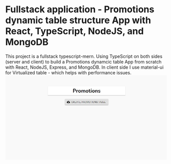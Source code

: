 # Fullstack application -  Promotions dynamic table structure App with React, TypeScript, NodeJS, and MongoDB
This project is a fullstack typescript-mern. Using TypeScript on both sides (server and client) to build a Promotions dynamcic table App from scratch with React, NodeJS, Express, and MongoDB. 
In client side I use material-ui for Virtualized table - which helps with performance issues. 
![alt text](/client/public/firstscreen.JPG)
